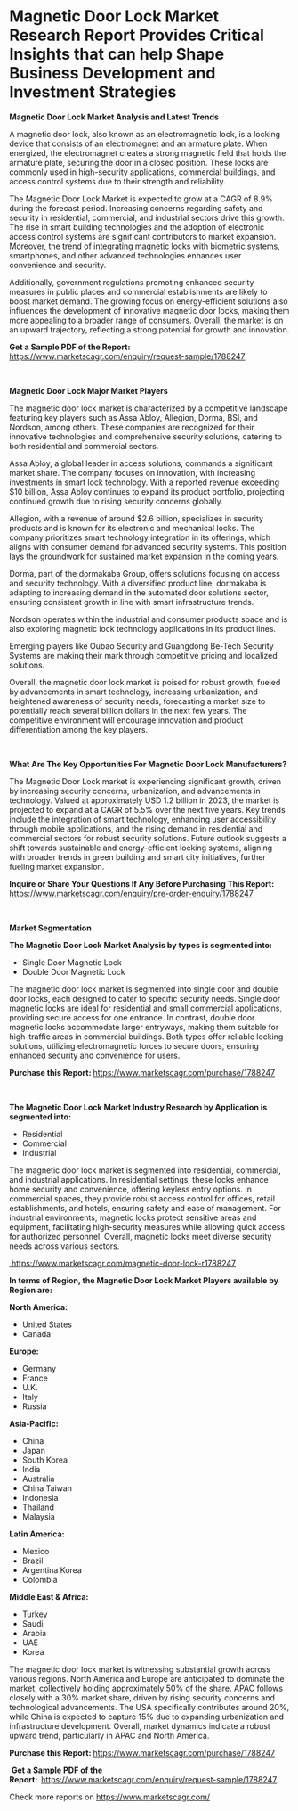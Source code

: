 <p><h1>Magnetic Door Lock Market Research Report Provides Critical Insights that can help Shape Business Development and Investment Strategies</h1></p><p><strong>Magnetic Door Lock Market Analysis and Latest Trends</strong></p>
<p><p>A magnetic door lock, also known as an electromagnetic lock, is a locking device that consists of an electromagnet and an armature plate. When energized, the electromagnet creates a strong magnetic field that holds the armature plate, securing the door in a closed position. These locks are commonly used in high-security applications, commercial buildings, and access control systems due to their strength and reliability.</p><p>The Magnetic Door Lock Market is expected to grow at a CAGR of 8.9% during the forecast period. Increasing concerns regarding safety and security in residential, commercial, and industrial sectors drive this growth. The rise in smart building technologies and the adoption of electronic access control systems are significant contributors to market expansion. Moreover, the trend of integrating magnetic locks with biometric systems, smartphones, and other advanced technologies enhances user convenience and security.</p><p>Additionally, government regulations promoting enhanced security measures in public places and commercial establishments are likely to boost market demand. The growing focus on energy-efficient solutions also influences the development of innovative magnetic door locks, making them more appealing to a broader range of consumers. Overall, the market is on an upward trajectory, reflecting a strong potential for growth and innovation.</p></p>
<p><strong>Get a Sample PDF of the Report:&nbsp;</strong> <a href="https://www.marketscagr.com/enquiry/request-sample/1788247?utm_campaign=2301&utm_medium=2&utm_source=Github&utm_content=ia&utm_term=22022025&utm_id=magnetic-door-lock">https://www.marketscagr.com/enquiry/request-sample/1788247</a></p>
<p>&nbsp;</p>
<p><strong>Magnetic Door Lock Major Market Players</strong></p>
<p><p>The magnetic door lock market is characterized by a competitive landscape featuring key players such as Assa Abloy, Allegion, Dorma, BSI, and Nordson, among others. These companies are recognized for their innovative technologies and comprehensive security solutions, catering to both residential and commercial sectors.</p><p>Assa Abloy, a global leader in access solutions, commands a significant market share. The company focuses on innovation, with increasing investments in smart lock technology. With a reported revenue exceeding $10 billion, Assa Abloy continues to expand its product portfolio, projecting continued growth due to rising security concerns globally.</p><p>Allegion, with a revenue of around $2.6 billion, specializes in security products and is known for its electronic and mechanical locks. The company prioritizes smart technology integration in its offerings, which aligns with consumer demand for advanced security systems. This position lays the groundwork for sustained market expansion in the coming years.</p><p>Dorma, part of the dormakaba Group, offers solutions focusing on access and security technology. With a diversified product line, dormakaba is adapting to increasing demand in the automated door solutions sector, ensuring consistent growth in line with smart infrastructure trends.</p><p>Nordson operates within the industrial and consumer products space and is also exploring magnetic lock technology applications in its product lines. </p><p>Emerging players like Oubao Security and Guangdong Be-Tech Security Systems are making their mark through competitive pricing and localized solutions. </p><p>Overall, the magnetic door lock market is poised for robust growth, fueled by advancements in smart technology, increasing urbanization, and heightened awareness of security needs, forecasting a market size to potentially reach several billion dollars in the next few years. The competitive environment will encourage innovation and product differentiation among the key players.</p></p>
<p>&nbsp;</p>
<p><strong>What Are The Key Opportunities For Magnetic Door Lock Manufacturers?</strong></p>
<p><p>The Magnetic Door Lock market is experiencing significant growth, driven by increasing security concerns, urbanization, and advancements in technology. Valued at approximately USD 1.2 billion in 2023, the market is projected to expand at a CAGR of 5.5% over the next five years. Key trends include the integration of smart technology, enhancing user accessibility through mobile applications, and the rising demand in residential and commercial sectors for robust security solutions. Future outlook suggests a shift towards sustainable and energy-efficient locking systems, aligning with broader trends in green building and smart city initiatives, further fueling market expansion.</p></p>
<p><strong>Inquire or Share Your Questions If Any Before Purchasing This Report:</strong> <a href="https://www.marketscagr.com/enquiry/pre-order-enquiry/1788247?utm_campaign=2301&utm_medium=2&utm_source=Github&utm_content=ia&utm_term=22022025&utm_id=magnetic-door-lock">https://www.marketscagr.com/enquiry/pre-order-enquiry/1788247</a></p>
<p>&nbsp;</p>
<p><strong>Market Segmentation</strong></p>
<p><strong>The Magnetic Door Lock Market Analysis by types is segmented into:</strong></p>
<p><ul><li>Single Door Magnetic Lock</li><li>Double Door Magnetic Lock</li></ul></p>
<p><p>The magnetic door lock market is segmented into single door and double door locks, each designed to cater to specific security needs. Single door magnetic locks are ideal for residential and small commercial applications, providing secure access for one entrance. In contrast, double door magnetic locks accommodate larger entryways, making them suitable for high-traffic areas in commercial buildings. Both types offer reliable locking solutions, utilizing electromagnetic forces to secure doors, ensuring enhanced security and convenience for users.</p></p>
<p><strong>Purchase this Report:&nbsp;</strong><a href="https://www.marketscagr.com/purchase/1788247?utm_campaign=2301&utm_medium=2&utm_source=Github&utm_content=ia&utm_term=22022025&utm_id=magnetic-door-lock">https://www.marketscagr.com/purchase/1788247</a></p>
<p>&nbsp;</p>
<p><strong>The Magnetic Door Lock Market Industry Research by Application is segmented into:</strong></p>
<p><ul><li>Residential</li><li>Commercial</li><li>Industrial</li></ul></p>
<p><p>The magnetic door lock market is segmented into residential, commercial, and industrial applications. In residential settings, these locks enhance home security and convenience, offering keyless entry options. In commercial spaces, they provide robust access control for offices, retail establishments, and hotels, ensuring safety and ease of management. For industrial environments, magnetic locks protect sensitive areas and equipment, facilitating high-security measures while allowing quick access for authorized personnel. Overall, magnetic locks meet diverse security needs across various sectors.</p></p>
<p><a href="https://www.marketscagr.com/magnetic-door-lock-r1788247?utm_campaign=2301&utm_medium=2&utm_source=Github&utm_content=ia&utm_term=22022025&utm_id=magnetic-door-lock">&nbsp;https://www.marketscagr.com/magnetic-door-lock-r1788247</a></p>
<p><strong>In terms of Region, the Magnetic Door Lock Market Players available by Region are:</strong></p>
<p>
    <p> <strong> North America: </strong>
        <ul>
            <li>United States</li>
            <li>Canada</li>
        </ul>
        </p> 
    <p> <strong> Europe: </strong>
        <ul>
            <li>Germany</li>
            <li>France</li>
            <li>U.K.</li>
            <li>Italy</li>
            <li>Russia</li>
        </ul>
        </p> 
    <p> <strong> Asia-Pacific: </strong>
        <ul>
            <li>China</li>
            <li>Japan</li>
            <li>South Korea</li>
            <li>India</li>
            <li>Australia</li>
            <li>China Taiwan</li>
            <li>Indonesia</li>
            <li>Thailand</li>
            <li>Malaysia</li>
        </ul>
        </p> 
    <p> <strong> Latin America: </strong>
        <ul>
            <li>Mexico</li>
            <li>Brazil</li>
            <li>Argentina Korea</li>
            <li>Colombia</li>
        </ul>
        </p> 
    <p> <strong> Middle East & Africa: </strong>
        <ul>
            <li>Turkey</li>
            <li>Saudi</li>
            <li>Arabia</li>
            <li>UAE</li>
            <li>Korea</li>
        </ul>
    </p>
    </p>
<p><p>The magnetic door lock market is witnessing substantial growth across various regions. North America and Europe are anticipated to dominate the market, collectively holding approximately 50% of the share. APAC follows closely with a 30% market share, driven by rising security concerns and technological advancements. The USA specifically contributes around 20%, while China is expected to capture 15% due to expanding urbanization and infrastructure development. Overall, market dynamics indicate a robust upward trend, particularly in APAC and North America.</p></p>
<p><strong>Purchase this Report: </strong><a href="https://www.marketscagr.com/purchase/1788247?utm_campaign=2301&utm_medium=2&utm_source=Github&utm_content=ia&utm_term=22022025&utm_id=magnetic-door-lock">https://www.marketscagr.com/purchase/1788247</a></p>
<p>&nbsp;<strong>Get a Sample PDF of the Report:&nbsp;&nbsp;</strong><a href="https://www.marketscagr.com/enquiry/request-sample/1788247?utm_campaign=2301&utm_medium=2&utm_source=Github&utm_content=ia&utm_term=22022025&utm_id=magnetic-door-lock">https://www.marketscagr.com/enquiry/request-sample/1788247</a></p>
<p><strong></strong></p>
<p>Check more reports on <a href="https://www.marketscagr.com/?utm_campaign=2301&utm_medium=2&utm_source=Github&utm_content=ia&utm_term=22022025&utm_id=magnetic-door-lock">https://www.marketscagr.com/</a></p>